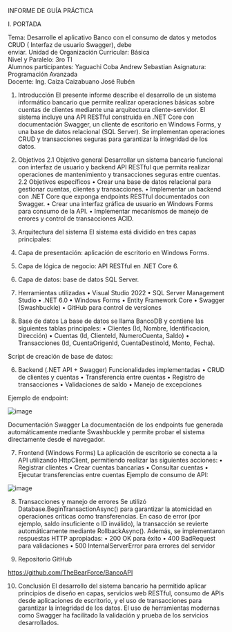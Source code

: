  
    
INFORME DE GUÍA PRÁCTICA  
   
I. PORTADA  
  
Tema:                                                      Desarrolle el aplicativo Banco con el consumo de datos 
                                                                 y metodos CRUD ( Interfaz de usuario Swagger), debe   
                                                                 enviar.
Unidad de Organización Curricular:  Básica  
Nivel y Paralelo:                                    3ro TI   
Alumnos participantes:                        Yaguachi Coba Andrew Sebastian 
Asignatura:                                            Programación Avanzada  
Docente:                                                  Ing. Caiza Caizabuano José Rubén  
  
 1. Introducción
El presente informe describe el desarrollo de un sistema informático bancario que permite realizar operaciones básicas sobre cuentas de clientes mediante una arquitectura cliente-servidor. El sistema incluye una API RESTful construida en .NET Core con documentación Swagger, un cliente de escritorio en Windows Forms, y una base de datos relacional (SQL Server). Se implementan operaciones CRUD y transacciones seguras para garantizar la integridad de los datos.

2. Objetivos
2.1 Objetivo general
Desarrollar un sistema bancario funcional con interfaz de usuario y backend API RESTful que permita realizar operaciones de mantenimiento y transacciones seguras entre cuentas.
2.2 Objetivos específicos
•	Crear una base de datos relacional para gestionar cuentas, clientes y transacciones.
•	Implementar un backend con .NET Core que exponga endpoints RESTful documentados con Swagger.
•	Crear una interfaz gráfica de usuario en Windows Forms para consumo de la API.
•	Implementar mecanismos de manejo de errores y control de transacciones ACID.

3. Arquitectura del sistema
El sistema está dividido en tres capas principales:
1.	Capa de presentación: aplicación de escritorio en Windows Forms.
2.	Capa de lógica de negocio: API RESTful en .NET Core 6.
3.	Capa de datos: base de datos SQL Server.

4. Herramientas utilizadas
•	Visual Studio 2022
•	SQL Server Management Studio
•	.NET 6.0
•	Windows Forms
•	Entity Framework Core
•	Swagger (Swashbuckle)
•	GitHub para control de versiones

5. Base de datos
La base de datos se llama BancoDB y contiene las siguientes tablas principales:
•	Clientes (Id, Nombre, Identificacion, Dirección)
•	Cuentas (Id, ClienteId, NumeroCuenta, Saldo)
•	Transacciones (Id, CuentaOrigenId, CuentaDestinoId, Monto, Fecha).

Script de creación de base de datos:

 


6. Backend (.NET API + Swagger)
Funcionalidades implementadas
•	CRUD de clientes y cuentas
•	Transferencia entre cuentas
•	Registro de transacciones
•	Validaciones de saldo
•	Manejo de excepciones





Ejemplo de endpoint:

 ![image](https://github.com/user-attachments/assets/c4a0a8bf-a9a8-4c2b-9086-0b0502de619b)



Documentación Swagger
La documentación de los endpoints fue generada automáticamente mediante Swashbuckle y permite probar el sistema directamente desde el navegador.

7. Frontend (Windows Forms)
La aplicación de escritorio se conecta a la API utilizando HttpClient, permitiendo realizar las siguientes acciones:
•	Registrar clientes
•	Crear cuentas bancarias
•	Consultar cuentas
•	Ejecutar transferencias entre cuentas
Ejemplo de consumo de API:

 
![image](https://github.com/user-attachments/assets/1ac617b1-8fa9-48f4-abfa-ac4c0c01a6ae)




8. Transacciones y manejo de errores
Se utilizó Database.BeginTransactionAsync() para garantizar la atomicidad en operaciones críticas como transferencias.
En caso de error (por ejemplo, saldo insuficiente o ID inválido), la transacción se revierte automáticamente mediante RollbackAsync().
Además, se implementaron respuestas HTTP apropiadas:
•	200 OK para éxito
•	400 BadRequest para validaciones
•	500 InternalServerError para errores del servidor

9. Repositorio GitHub

https://github.com/TheBearForce/BancoAPI 

 

10. Conclusión
El desarrollo del sistema bancario ha permitido aplicar principios de diseño en capas, servicios web RESTful, consumo de APIs desde aplicaciones de escritorio, y el uso de transacciones para garantizar la integridad de los datos. El uso de herramientas modernas como Swagger ha facilitado la validación y prueba de los servicios desarrollados.

